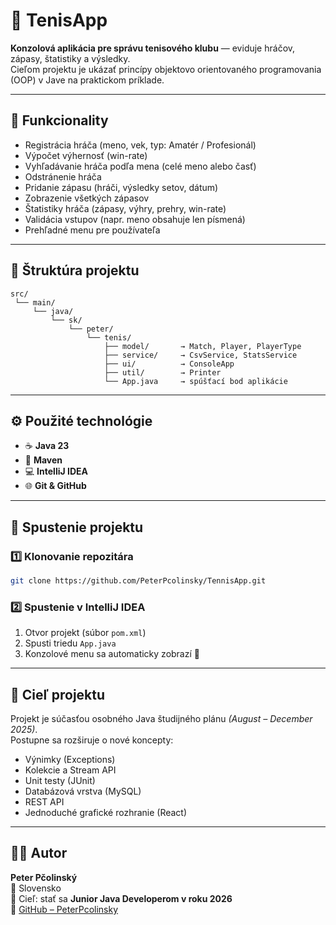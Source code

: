 # 🎾 TenisApp

**Konzolová aplikácia pre správu tenisového klubu** — eviduje hráčov, zápasy, štatistiky a výsledky.  
Cieľom projektu je ukázať princípy objektovo orientovaného programovania (OOP) v Jave na praktickom príklade.

---

## 🧩 Funkcionality
- Registrácia hráča (meno, vek, typ: Amatér / Profesionál)
- Výpočet výhernosť (win-rate)
- Vyhľadávanie hráča podľa mena (celé meno alebo časť)
- Odstránenie hráča
- Pridanie zápasu (hráči, výsledky setov, dátum)
- Zobrazenie všetkých zápasov
- Štatistiky hráča (zápasy, výhry, prehry, win-rate)
- Validácia vstupov (napr. meno obsahuje len písmená)
- Prehľadné menu pre používateľa

---

## 🧱 Štruktúra projektu
```
src/
 └── main/
     └── java/
         └── sk/
             └── peter/
                 └── tenis/
                     ├── model/       → Match, Player, PlayerType
                     ├── service/     → CsvService, StatsService
                     ├── ui/          → ConsoleApp
                     ├── util/        → Printer
                     └── App.java     → spúšťací bod aplikácie
```

---

## ⚙️ Použité technológie
- ☕ **Java 23**
- 🧩 **Maven**
- 💻 **IntelliJ IDEA**
- 🌐 **Git & GitHub**

---

## 🚀 Spustenie projektu

### 1️⃣ Klonovanie repozitára
```bash
git clone https://github.com/PeterPcolinsky/TennisApp.git
```

### 2️⃣ Spustenie v IntelliJ IDEA
1. Otvor projekt (súbor `pom.xml`)  
2. Spusti triedu `App.java`  
3. Konzolové menu sa automaticky zobrazí 🎾

---

## 🧠 Cieľ projektu
Projekt je súčasťou osobného Java študijného plánu *(August – December 2025)*.  
Postupne sa rozširuje o nové koncepty:
- Výnimky (Exceptions)  
- Kolekcie a Stream API  
- Unit testy (JUnit)  
- Databázová vrstva (MySQL)  
- REST API  
- Jednoduché grafické rozhranie (React)

---

## 👨‍💻 Autor
**Peter Pčolinský**  
📍 Slovensko  
🎯 Cieľ: stať sa **Junior Java Developerom v roku 2026**  
🔗 [GitHub – PeterPcolinsky](https://github.com/PeterPcolinsky)
